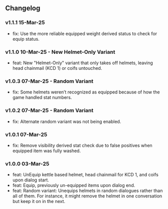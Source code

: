 ## Changelog

### v1.1.1 15-Mar-25

- fix: Use the more reliable equipped weight derived status to check for equip status.

### v1.1.0 10-Mar-25 - New Helmet-Only Variant

- feat: New "Helmet-Only" variant that only takes off helmets, leaving head chainmail (KCD 1) or coifs untouched.

### v1.0.3 07-Mar-25 - Random Variant

- fix: Some helmets weren’t recognized as equipped because of how the game handled stat numbers.

### v1.0.2 07-Mar-25 - Random Variant

- fix: Alternate random variant was not being enabled.

### v1.0.1 07-Mar-25

- fix: Remove visibility derived stat check due to false positives when equipped item was fully washed.

### v1.0.0 03-Mar-25

- feat: UnEquip kettle based helmet, head chainmail for KCD 1, and coifs upon dialog start.
- feat: Equip, previously un-equipped items upon dialog end.
- feat: Random variant: Unequips helmets in random dialogues rather than all of them. For instance, it might remove the helmet in one conversation but keep it on in the next.
